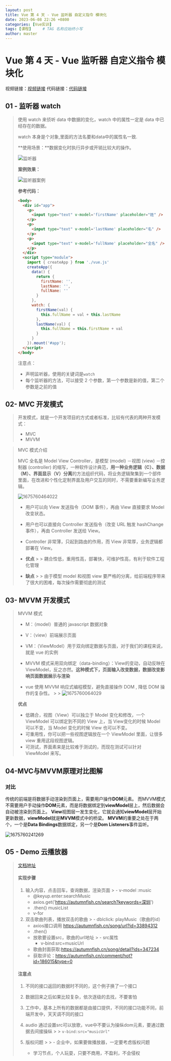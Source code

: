 ```yaml
---
layout: post
title: Vue 第 4 天 - Vue 监听器 自定义指令 模块化
date: 2023-06-08 22:26 +0800
categories: [Vue实训]
tags: [课程]     # TAG 名称应始终小写
author: master
---
```



#                        Vue 第 4 天 - Vue 监听器 自定义指令 模块化
视频链接：[视频链接](https://www.bilibili.com/video/BV1mh4y1s7tw/?share_source=copy_web&vd_source=17ee3700eab3880ea8f2dd89382baf3d)
代码链接：[代码链接](https://github.com/Sereinxm/elmshixun)
## 01 - 监听器 watch

> 使用 watch 来侦听 data 中数据的变化，watch 中的属性一定是 data 中已经存在的数据。
>
> watch 本身是个对象,里面的方法名要和data中的属性名一致.
>
> **使用场景：**数据变化时执行异步或开销比较大的操作。
>
> ![监听器](https://storage.lynnn.cn/assets/markdown/91147/pictures/2020/08/6ae51459d0c21c076baf58e26829a6265e3ee938.png?sign=87b53c566e524496faa45fc17ee38816&t=5f3648ac)
>
> **案例效果：**
>
> ![监听器案例](https://storage.lynnn.cn/assets/markdown/91147/pictures/2020/09/f21226847d30c087dbdf3f0f92c1fa83a9e2a380.gif?sign=70f2c2ee48d83c544662b0c1ee9c2484&t=5f589fde)
>
>
>
> **参考代码：**
>
> ~~~html
> <body>
>   <div id="app">
>     <p>
>       <input type="text" v-model='firstName' placeholder="姓" />
>     </p>
>     <p>
>       <input type="text" v-model='lastName' placeholder="名" />
>     </p>
>     <p>
>       <input type="text" v-model='fullName' placeholder="全名" />
>     </p>
>   </div>
>   <script type="module">
>     import { createApp } from './vue.js'
>     createApp({
>       data() {
>         return {
>           firstName: '',
>           lastName: '',
>           fullName: ''
>         }
>       },
>       watch: {
>         firstName(val) {
>           this.fullName = val + this.lastName
>         },
>         lastName(val) {
>           this.fullName = this.firstName + val
>         }
>       }
>     }).mount('#app');
>   </script>
> </body>
> ~~~
>
> 注意点：
>
> - 声明监听器，使用的关键词是`watch`
> - 每个监听器的方法，可以接受 2 个参数，第一个参数是新的值，第二个参数是之前的值









## 02- MVC 开发模式

> 开发模式，就是一个开发项目的方式或者标准，比较有代表的两种开发模式：
>
> - MVC
> - MVVM

> MVC 模式介绍
>
> MVC 全名是 Model View Controller，是模型 (model) －视图 (view) －控制器 (controller) 的缩写，一种软件设计典范，**用一种业务逻辑（C）、数据（M）、界面显示（V）分离**的方法组织代码，将业务逻辑聚集到一个部件里面，在改进和个性化定制界面及用户交互的同时，不需要重新编写业务逻辑。
>
> ![1675760464022](https://i.imgtg.com/2023/06/08/O5cdnr.png)
>
> - 用户可以向 View 发送指令（DOM 事件），再由 View 直接要求 Model 改变状态。
>
> - 用户也可以直接向 Controller 发送指令（改变 URL 触发 hashChange 事件），再由 Controller 发送给 View。
>
> - Controller 非常薄，只起到路由的作用，而 View 非常厚，业务逻辑都部署在 View。
>
> - **优点**
    >
    >   	耦合性低，重用性高，部署快，可维护性高，有利于软件工程化管理
>
> - **缺点**
    >
    >   	由于模型 model 和视图 view 要严格的分离，给前端程序带来了很大的困难，每次操作需要彻底的测试



## 03- MVVM 开发模式

> MVVM 模式
>
> - M：（model）普通的 javascript 数据对象
>
> - V：（view）前端展示页面
>
> - VM：（ViewModel）用于双向绑定数据与页面，对于我们的课程来说，就是 vue 的实例
>
> - MVVM 模式采用双向绑定（data-binding）：View的变动，自动反映在 ViewModel，反之亦然。**这种模式下，页面输入改变数据，数据改变影响页面数据展示与渲染**
>
> - vue 使用 MVVM 响应式编程模型，避免直接操作 DOM , 降低 DOM 操作的复杂性。
    >
    >   ![1675760064029](https://i.imgtg.com/2023/06/08/O5c0Cc.png)
>
> **优点**
>
> - 低耦合，视图（View）可以独立于 Model 变化和修改，一个 ViewModel 可以绑定到不同的 View 上，当 View变化的时候 Model 可以不变，当 Model 变化的时候 View 也可以不变。
> - 可重用性，你可以把一些视图逻辑放在一个 ViewModel 里面，让很多 view 重用这段视图逻辑。
> - 可测试，界面素来是比较难于测试的，而现在测试可以针对 ViewModel 来写。



## 04-MVC与MVVM原理对比图解

### 对比

传统的前端是将数据手动渲染到页面上，需要用户操作**DOM**元素。
而MVVM模式不需要用户手动操作**DOM**元素，而是将数据绑定到**viewModel**层上，然后数据会自动被渲染到页面上。
**View**视图层一发生变化，它就会通知**viewModel**层开始更新数据，**viewModel**就是**MVVM**模式中的桥梁。
**MVVM**的重要之处在于两个，一个是**Data Bindings**数据绑定，另一个是**Dom Listeners**事件监听。

![1675760241269](https://i.imgtg.com/2023/06/08/O5csDM.png)



## 05  - Demo 云播放器

> [文档地址](https://autumnfish.cn/)
>
> #### 实现步骤
>
> 1. 输入内容，点击回车，查询数据，渲染页面
     >    - v-model :music
>    - @keyup.enter:searchMusic
>    - axios.get('https://autumnfish.cn/search?keywords=深圳')
>    - .then() musicList
>    - v-for
> 2. 双击歌曲列表，播放双击的歌曲
     >    - dblclick: playMusic（歌曲的id）
>    - axios接口调用 <https://autumnfish.cn/song/url?id=33894312>
>    - .then()
>    - 放歌要设置src，歌曲的url地址
       >      - src属性
>      - v-bind:src=musicUrl
>    - 歌曲封面获取:<https://autumnfish.cn/song/detail?ids=347234>
>    - 获取评论：<https://autumnfish.cn/comment/hot?id=186015&type=0>
>
> #### 注意点
>
> 1. 不同的接口返回的数据时不同的，这个例子换了一个接口
>
> 2. 数据回来之后如果比较复杂，依次逐级的去找，不要害怕
>
> 3. 工作中，基本上所有的数据都是由接口提供，不同的接口功能不同，前端开发中，天天调不同的接口
>
> 4. audio 通过设置src可以放歌，vue中不要认为操纵dom元素，要通过数据去间接操纵
     >
     >    `v-bind:src="musicUrl"`
>
> 5. 版权问题
     >
     >    - 企业中，如果要做播放器，一定要考虑版权问题
>    - 学习节点，个人玩耍，只要不商用，不盈利，不会侵权

